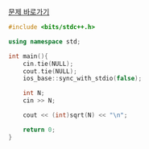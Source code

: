 [문제 바로가기](https://boj.kr/13909)

```c++
#include <bits/stdc++.h>

using namespace std;

int main(){
    cin.tie(NULL);
    cout.tie(NULL);
    ios_base::sync_with_stdio(false);

    int N;
    cin >> N;

    cout << (int)sqrt(N) << "\n";

    return 0;
}
```